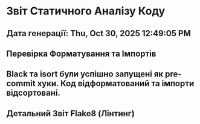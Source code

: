 # Звіт Статичного Аналізу Коду
Дата генерації: Thu, Oct 30, 2025 12:49:05 PM
---
## Перевірка Форматування та Імпортів
Black та isort були успішно запущені як pre-commit хуки. Код відформатований та імпорти відсортовані.
---
## Детальний Звіт Flake8 (Лінтинг)

